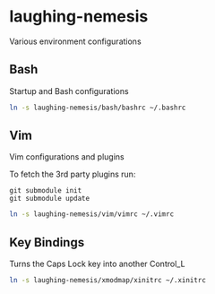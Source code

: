 laughing-nemesis
================

Various environment configurations

## Bash

Startup and Bash configurations
````bash
ln -s laughing-nemesis/bash/bashrc ~/.bashrc
````

## Vim

Vim configurations and plugins

To fetch the 3rd party plugins run:

````git
git submodule init
git submodule update
````
````bash
ln -s laughing-nemesis/vim/vimrc ~/.vimrc
````

## Key Bindings

Turns the Caps Lock key into another Control_L

````bash
ln -s laughing-nemesis/xmodmap/xinitrc ~/.xinitrc
````

